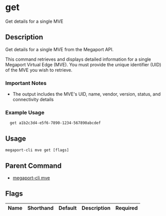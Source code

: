 # get

Get details for a single MVE

## Description

Get details for a single MVE from the Megaport API.

This command retrieves and displays detailed information for a single Megaport Virtual Edge (MVE). You must provide the unique identifier (UID) of the MVE you wish to retrieve.

### Important Notes
  - The output includes the MVE's UID, name, vendor, version, status, and connectivity details

### Example Usage

```
  get a1b2c3d4-e5f6-7890-1234-567890abcdef
```


## Usage

```
megaport-cli mve get [flags]
```



## Parent Command

* [megaport-cli mve](megaport-cli_mve.md)




## Flags

| Name | Shorthand | Default | Description | Required |
|------|-----------|---------|-------------|----------|



